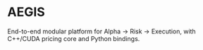# AEGIS
End-to-end modular platform for Alpha → Risk → Execution, with C++/CUDA pricing core and Python bindings.

